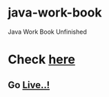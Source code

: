 # java-work-book
Java Work Book Unfinished
<h1>Check <a href="https://github.com/Winay-Chowdary66/java-work-book/blob/main/Java%20Work%20Book.pdf" title="PDF">here</a></h1>
<h2>Go <a href="https://winay-chowdary66.github.io/java-work-book/Java%20Work%20Book.pdf" title="pdf">Live..!</a></h2>
